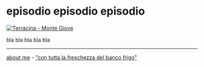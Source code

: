 # episodio episodio episodio      

[![](https://live.staticflickr.com/65535/52021838485_a858a3575f_z.jpg "Terracina - Monte Giove")](https://www.flickr.com/gp/cacioman/xc62q1)    

bla bla bla bla bla  

---    
[about me](https://about.me/cacioman) - ["con tutta la freschezza del banco frigo"](https://cacioman.github.io/lafreschezzadelbancofrigo000.html)  
